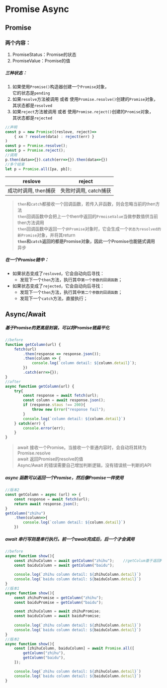 # Promise Async

## Promise
### 两个内容：
1. PromiseStatus：Promise的状态
2. PromiseValue：Promise的值

##### 三种状态：
1. 如果使用`Promise()`构造器创建一个`Promise`对象，<br/>它的状态是`pending`
2. 如果`resolve`方法被调用 或者 使用`Promise.resolve()`创建的`Promise`对象，<br/>其状态都是`resolved`
3. 如果`reject`方法被调用 或者 使用`Promise.reject()`创建的`Promise`对象，<br/>其状态都是`rejected`
```js
//声明
const p = new Promise((reslove, reject)=>
    { xx ? resolve(data) : reject(err) }
)
const p = Promise.resolve();
const p = Promise.reject();
//调用
p.then(data=>{}).catch(err=>{}).then(data=>{})
//多个结束
let p = Promise.all([pa, pb]);
```
|reslove|reject|
|:-:|:-:|
|成功时调用, then捕获|失败时调用, catch捕获|

> `then`和`catch`都接收一个回调函数，若传入非函数，则会忽略当前的then方法<br/>
> `then`回调函数中会把上一个then中返回的`PrmoiseValue`当做参数值供当前then方法调用<br/>
> `then`回调函数中返回一个`非Promise`对象时，它会生成一个`状态为resolved的新Promise`对象，并将其return<br/>
> **`then`和`catch`返回的都是Promise对象，因此一个Promise也能链式调用**<br/>
> 异步

##### 在一个Promise链中：
* 如果状态变成了`resloved`，它会自动向后寻找：
    + 发现下一个`then`方法，执行其中`第一个参数的回调函数`；
* 如果状态变成了`rejected`，它会自动向后寻找：
    + 发现下一个`then`方法，执行其中`第二个参数的回调函数`；
    + 发现下一个`catch`方法，直接执行；

## Async/Await
##### 基于Promise的更高层封装，可以将Promise链扁平化
```js
//before
function getColumn(url) {
    fetch(url)
        .then(response => response.json());
        .then(column => {
            console.log(`column detail: ${column.detail}`);
        })
        .catch(err=>{});
}
//after
async function getColumn(url) {
    try{
        const response = await fetch(url);
        const column = await response.json();
        if (response.staus !== 200){
            throw new Error("response fail");
        }
        console.log(`column detail: ${column.detail}`)
    } catch(err) {
        console.error(err);
    }
}
```
> await 接收一个Promise。当接收一个普通内容时，会自动将其转为Promise.resolve<br/>
> await 返回Promise的resolve的值<br/>
> Async/Await 的错误需要自己增加判断逻辑，没有错误统一判断的API<br/>

##### async 函数可以返回一个Promise，然后像Promise一样使用
```js
//版本2
const getColumn = async (url) => {
    const response = await fetch(url);
    return await response.json();
}
getColumn("zhihu")
    .then(column=>{
        console.log(`column detail: ${column.detail}`)
    })
```
##### await 串行写则是串行执行。前一个await完成后，后一个才会调用
```js
//before
async function show(){
    const zhihuColumn = await getColumn("zhihu");    //getColum基于返回Promise的，下同
    const baiduColumn = await getColumn("baidu");
    
    console.log(`zhihu column detail: ${zhihuColumn.detail}`)
    console.log(`baidu column detail: ${baiduColumn.detail}`)
}
//版本1
async function show(){
    const zhihuPromise = getColumn("zhihu");
    const baiduPromise = getColumn("baidu");

    const zhihuColumn = await zhihuPromise;
    const baiduColumn = await baiduPromise;
    
    console.log(`zhihu column detail: ${zhihuColumn.detail}`)
    console.log(`baidu column detail: ${baiduColumn.detail}`)
}
//版本2
async function show(){
    const [zhihuColumn, baiduColumn] = await Promise.all([
        getColumn("zhihu"),
        getColumn("baidu"),
    ]);

    console.log(`zhihu column detail: ${zhihuColumn.detail}`)
    console.log(`baidu column detail: ${baiduColumn.detail}`)
}
```